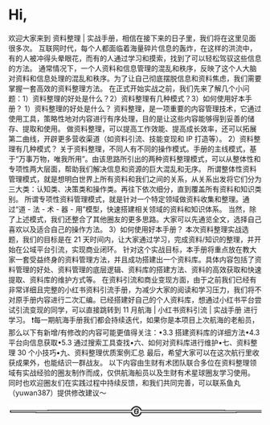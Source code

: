 # Hi,

欢迎大家来到 资料整理 | 实战手册，相信在接下来的日子里，我们将在这里见面很多次。
互联网时代，每个人都面临着海量碎片信息的轰炸，在这样的洪流中，有的人被冲得头晕眼花，而有的人通过学习和摸索，找到了可以轻松驾驭这些信息的方法。
通常情况下，一个人资料和信息管理的混乱和秩序，反映了这个人大脑对资料和信息处理的混乱和秩序。为了让自己彻底摆脱信息和资料焦虑，我们需要掌握一套高效的资料整理方法。
在正式开始实战之前，我们先来了解几个小问题：1）资料整理的好处是什么？2）资料整理有几种模式？3）如何使用好本手册？
1）资料整理的好处是什么？
资料整理，是一项重要的内容管理技术，它通过使用工具，策略性地对内容进行有序处理，目的是让这些内容能够得到妥善的储存、提取和使用。
做资料整理，可以提高工作效能、提高成长效率，还可以拓展第二曲线，开辟更多营收渠道（如资料引流、技能变现和 IP 打造等）。
2）资料整理有几种模式？
关于资料整理，不同人有不同的操作模式。手册的主线模式，基于“万事万物，唯我所用”。由该思路所引出的两种资料整理模式，可以从整体性和专项性两大层面，帮助我们解决信息和资源的巨大混乱和无序。
所谓整体性资料管理模式，就是想明白世界上所有资料和我们之间的关系，从关系出发将它们分为三大类：认知类、决策类和操作类。再往下依次细分，直到覆盖所有资料和知识类别。
所谓专项性资料管理模式，就是针对一个特定领域做资料收集和整理。通过“道 - 法 - 术 - 器 - 用”模型，快速搭建相关领域的资料和知识体系。
当然，除了上述模式，我们还整合了其他圈友的更多思路。大家可以先通览全文，选择自己喜欢以及适合自己的操作方法。
3）如何使用好本手册？
本次资料整理实战选题，我们的目标是在 21 天时间内，让大家通过学习，完成资料/知识的整理，并开始在公域平台引流，实现商业闭环。
针对这个实战目标，本手册将重点放在教大家一套受益终身的资料管理方法，并且成功搭建出一个资料库。具体内容包括了资料管理的好处、资料管理的底层逻辑、资料库的搭建方法、资料的高效获取和快速提取、资料库的维护方式等。
在资料引流和商业变现方面，由于之前我们已经有非常详细且完整的小红书资料引流手册，为减少大家的阅读和学习压力，我们将不对原手册内容进行二次汇编。已经搭建好自己的个人资料库，想通过小红书平台尝试引流变现的同学，可以直接跳转到 11 月航海 | 小红书资料引流 | 实战手册 进行学习。
❗️每一期航海手册我们都会持续迭代，如果你是本项目上次航海的老船员，那么以下有新增/有修改的内容可能更值得关注：•3.3 搭建资料库的详细方法•4.3 平台向信息获取•5.3 通过搜索工具查找•六、如何对资料库进行维护•七、资料整理 30 个小技巧•九、资料整理优质案例汇总
最后，希望大家可以在这次航行里收获成果外，也能结识一群战友。
以下内容由生财有术团队联合多位在资料整理领域有实战经验的圈友制作而成，仅供航海船员以及生财有术星球圈友学习使用。 同时也欢迎圈友们在实践过程中持续反馈，和我们共同完善，可以联系鱼丸（yuwan387）提供修改建议～

![](img/48cd64468259b66cdf739684899464c9.png)